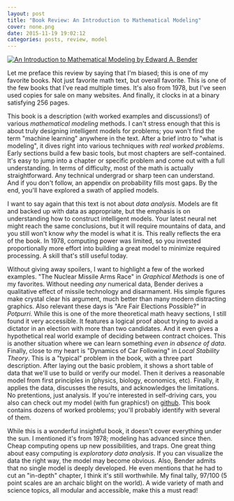 ```yaml
---
layout: post
title: "Book Review: An Introduction to Mathematical Modeling"
cover: none.png
date: 2015-11-19 19:02:12 
categories: posts, review, model
---
```


[![An Introduction to Mathematical Modeling by Edward A. Bender](http://ecx.images-amazon.com/images/I/41BC3H33BML._SX282_BO1,204,203,200_.jpg)](https://books.google.com/books?id=adf515kSDOkC)

Let me preface this review by saying that I'm biased; this is one of my favorite books.  Not just favorite math text, but overall favorite.  This is one of the few books that I've read multiple times.  It's also from 1978, but I've seen used copies for sale on many websites.  And finally, it clocks in at a binary satisfying 256 pages.

This book is a description (with worked examples and discussions!) of various *mathematical modeling* methods.  I can't stress enough that this is about truly designing intelligent models for problems; you won't find the term "machine learning" anywhere in the text.  After a brief intro to "what is modeling", it dives right into various techniques *with real worked problems*.  Early sections build a few basic tools, but most chapters are self-contained.  It's easy to jump into a chapter or specific problem and come out with a full understanding.  In terms of difficulty, most of the math is actually straightforward.  Any technical undergrad or sharp teen can understand.  And if you don't follow, an appendix on probability fills most gaps.  By the end, you'll have explored a swath of applied models.

I want to say again that this text is not about *data analysis*.  Models are fit and backed up with data as appropriate, but the emphasis is on understanding how to construct intelligent models.  Your latest neural net might reach the same conclusions, but it will require mountains of data, and you still won't know *why* the model is what it is.  This really reflects the era of the book.  In 1978, computing power was limited, so you invested proportionally more effort into building a great model to minimize required processing.  A skill that's still useful today.

Without giving away spoilers, I want to highlight a few of the worked examples.  "The Nuclear Missile Arms Race" in *Graphical Methods* is one of my favorites.  Without needing *any* numerical data, Bender derives a qualitative effect of missile technology and disarmament.  His simple figures make crystal clear his argument, much better than many modern distracting graphics.  Also relevant these days is "Are Fair Elections Possible?" in *Potpurri*.  While this is one of the more theoretical math heavy sections, I still found it very accessible.  It features a logical proof about trying to avoid a dictator in an election with more than two candidates.  And it even gives a hypothetical real world example of deciding between contract choices.  This is another situation where we can learn something *even in absence of data*.  Finally, close to my heart is "Dynamics of Car Following" in *Local Stability Theory*.  This is a "typical" problem in the book, with a three part description.  After laying out the basic problem, it shows a short table of data that we'll use to build or verify our model.  Then it derives a reasonable model from first principles in (physics, biology, economics, etc).  Finally, it applies the data, discusses the results, and acknowledges the limitations.  No pretentions, just analysis.  If you're interested in self-driving cars, you also can check out my model (with fun graphics!) on [github](https://github.com/dvbuntu/oddities).  This book contains dozens of worked problems; you'll probably identify with several of them.

While this is a wonderful insightful book, it doesn't cover everything under the sun.  I mentioned it's from 1978; modeling has advanced since then.  Cheap computing opens up new possibilities, and traps.  One great thing about easy computing is *exploratory data analysis*.  If you can visualize the data the right way, the model may become obvious.  Also, Bender admits that no single model is deeply developed.  He even mentions that he had to cut an "in-depth" chapter, I think it's still worthwhile.  My final tally, 97/100 (5 point scales are an archaic blight on the world).  A wide variety of math and science topics, all modular and accessible, make this a must read!

